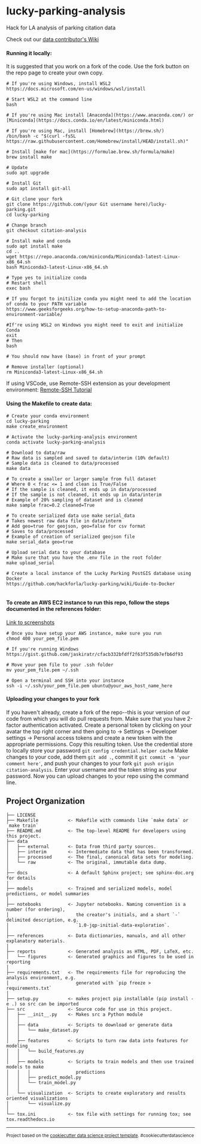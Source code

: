 # lucky-parking-analysis

Hack for LA analysis of parking citation data

Check out our [data contributor's Wiki](https://github.com/hackforla/lucky-parking/wiki/Data-Team-Contributing-Guide)

#### Running it locally:

It is suggested that you work on a fork of the code. Use the fork button on the repo page to create your own copy.

```
# If you're using Windows, install WSL2
https://docs.microsoft.com/en-us/windows/wsl/install

# Start WSL2 at the command line
bash

# If you're using Mac install [Anaconda](https://www.anaconda.com/) or [Miniconda](https://docs.conda.io/en/latest/miniconda.html)

# If you're using Mac, install [Homebrew](https://brew.sh/)
/bin/bash -c "$(curl -fsSL https://raw.githubusercontent.com/Homebrew/install/HEAD/install.sh)"

# Install [make for mac](https://formulae.brew.sh/formula/make)
brew install make

# Update
sudo apt upgrade

# Install Git
sudo apt install git-all

# Git clone your fork
git clone https://github.com/(your Git username here)/lucky-parking.git
cd lucky-parking

# Change branch
git checkout citation-analysis

# Install make and conda
sudo apt install make
cd ..
wget https://repo.anaconda.com/miniconda/Miniconda3-latest-Linux-x86_64.sh
bash Miniconda3-latest-Linux-x86_64.sh

# Type yes to initialize conda
# Restart shell
exec bash

# If you forgot to initilize conda you might need to add the location of conda to your PATH variable
https://www.geeksforgeeks.org/how-to-setup-anaconda-path-to-environment-variable/

#If're using WSL2 on Windows you might need to exit and initialize Conda
exit
# Then
bash

# You should now have (base) in front of your prompt

# Remove installer (optional)
rm Miniconda3-latest-Linux-x86_64.sh

```

If using VSCode, use Remote-SSH extension as your development environment: [Remote-SSH Tutorial](https://marketplace.visualstudio.com/items?itemName=ms-vscode-remote.remote-ssh)

#### Using the Makefile to create data:

```
# Create your conda environment
cd lucky-parking
make create_environment

# Activate the lucky-parking-analysis environment
conda activate lucky-parking-analysis

# Download to data/raw
# Raw data is sampled and saved to data/interim (10% default)
# Sample data is cleaned to data/processed
make data

# To create a smaller or larger sample from full dataset
# Where 0 < frac <= 1 and clean is True/False
# If the sample is cleaned, it ends up in data/processed
# If the sample is not cleaned, it ends up in data/interim
# Example of 20% sampling of dataset and is cleaned
make sample frac=0.2 cleaned=True

# To create serialized data use make serial_data
# Takes newest raw data file in data/interm
# Add geo=true for geojson, geo=false for csv format
# Saves to data/processed
# Example of creation of serialized geojson file
make serial_data geo=true

# Upload serial data to your database
# Make sure that you have the .env file in the root folder
make upload_serial

# Create a local instance of the Lucky Parking PostGIS database using Docker
https://github.com/hackforla/lucky-parking/wiki/Guide-to-Docker


```

#### To create an AWS EC2 instance to run this repo, follow the steps documented in the references folder:

[Link to screenshots](references/awsEC2.pdf)

```
# Once you have setup your AWS instance, make sure you run
chmod 400 your_pem_file.pem

# If you're running Windows
https://gist.github.com/jaskiratr/cfacb332bfdff2f63f535db7efb6df93

# Move your pem file to your .ssh folder
mv your_pem_file.pem ~/.ssh

# Open a terminal and SSH into your instance
ssh -i ~/.ssh/your_pem_file.pem ubuntu@your_aws_host_name_here
```

#### Uploading your changes to your fork

If you haven't already, create a fork of the repo--this is your version of our code from which you will do pull requests from. Make sure that you have 2-factor authentication activated. Create a personal token by clicking on your avatar the top right corner and then going to -> Settings -> Developer settings -> Personal access tokens and create a new token with the appropriate permissions. Copy this resulting token. Use the credential store to locally store your password `git config credential.helper cache` Make changes to your code, add them `git add .`, commit it `git commit -m 'your comment here'`, and push your changes to your fork `git push origin citation-analysis`. Enter your username and the token string as your password. Now you can upload changes to your repo using the command line.

## Project Organization

    ├── LICENSE
    ├── Makefile           <- Makefile with commands like `make data` or `make train`
    ├── README.md          <- The top-level README for developers using this project.
    ├── data
    │   ├── external       <- Data from third party sources.
    │   ├── interim        <- Intermediate data that has been transformed.
    │   ├── processed      <- The final, canonical data sets for modeling.
    │   └── raw            <- The original, immutable data dump.
    │
    ├── docs               <- A default Sphinx project; see sphinx-doc.org for details
    │
    ├── models             <- Trained and serialized models, model predictions, or model summaries
    │
    ├── notebooks          <- Jupyter notebooks. Naming convention is a number (for ordering),
    │                         the creator's initials, and a short `-` delimited description, e.g.
    │                         `1.0-jqp-initial-data-exploration`.
    │
    ├── references         <- Data dictionaries, manuals, and all other explanatory materials.
    │
    ├── reports            <- Generated analysis as HTML, PDF, LaTeX, etc.
    │   └── figures        <- Generated graphics and figures to be used in reporting
    │
    ├── requirements.txt   <- The requirements file for reproducing the analysis environment, e.g.
    │                         generated with `pip freeze > requirements.txt`
    │
    ├── setup.py           <- makes project pip installable (pip install -e .) so src can be imported
    ├── src                <- Source code for use in this project.
    │   ├── __init__.py    <- Makes src a Python module
    │   │
    │   ├── data           <- Scripts to download or generate data
    │   │   └── make_dataset.py
    │   │
    │   ├── features       <- Scripts to turn raw data into features for modeling
    │   │   └── build_features.py
    │   │
    │   ├── models         <- Scripts to train models and then use trained models to make
    │   │   │                 predictions
    │   │   ├── predict_model.py
    │   │   └── train_model.py
    │   │
    │   └── visualization  <- Scripts to create exploratory and results oriented visualizations
    │       └── visualize.py
    │
    └── tox.ini            <- tox file with settings for running tox; see tox.readthedocs.io

---

<p><small>Project based on the <a target="_blank" href="https://drivendata.github.io/cookiecutter-data-science/">cookiecutter data science project template</a>. #cookiecutterdatascience</small></p>
